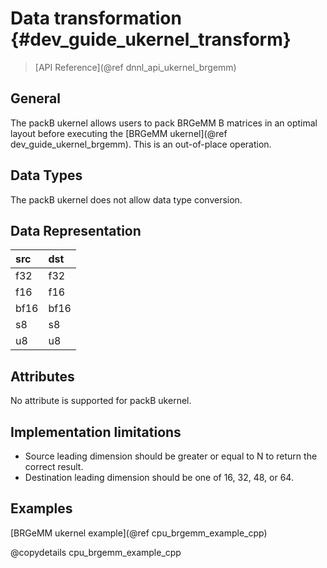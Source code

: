 Data transformation {#dev_guide_ukernel_transform}
=======================================

>
> [API Reference](@ref dnnl_api_ukernel_brgemm)
>

## General

The packB ukernel allows users to pack BRGeMM B matrices in an optimal layout
before executing the [BRGeMM ukernel](@ref dev_guide_ukernel_brgemm). This is an
out-of-place operation.

## Data Types

The packB ukernel does not allow data type conversion.

## Data Representation

| src  | dst  |
|:-----|:-----|
| f32  | f32  |
| f16  | f16  |
| bf16 | bf16 |
| s8   | s8   |
| u8   | u8   |

## Attributes

No attribute is supported for packB ukernel.

## Implementation limitations

- Source leading dimension should be greater or equal to N to return the correct
  result.
- Destination leading dimension should be one of 16, 32, 48, or 64.

## Examples

[BRGeMM ukernel example](@ref cpu_brgemm_example_cpp)

@copydetails cpu_brgemm_example_cpp
